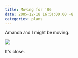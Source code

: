 ```yaml
---
title: Moving for '06
date: 2005-12-18 16:58:00.00 -8
categories: plans
---
```

Amanda and I might be moving.

![](/images/maybemoving.gif)

It's close.
